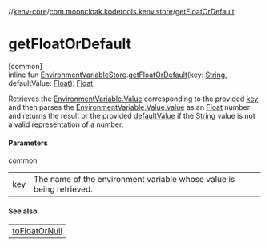 //[kenv-core](../../index.md)/[com.mooncloak.kodetools.kenv.store](index.md)/[getFloatOrDefault](get-float-or-default.md)

# getFloatOrDefault

[common]\
inline fun [EnvironmentVariableStore](-environment-variable-store/index.md).[getFloatOrDefault](get-float-or-default.md)(key: [String](https://kotlinlang.org/api/core/kotlin-stdlib/kotlin/-string/index.html), defaultValue: [Float](https://kotlinlang.org/api/core/kotlin-stdlib/kotlin/-float/index.html)): [Float](https://kotlinlang.org/api/core/kotlin-stdlib/kotlin/-float/index.html)

Retrieves the [EnvironmentVariable.Value](../com.mooncloak.kodetools.kenv/-environment-variable/-value/index.md) corresponding to the provided [key](get-float-or-default.md) and then parses the [EnvironmentVariable.Value.value](https://kotlinlang.org/api/core/kotlin-stdlib/kotlin/-string/index.html) as an [Float](https://kotlinlang.org/api/core/kotlin-stdlib/kotlin/-float/index.html) number and returns the result or the provided [defaultValue](get-float-or-default.md) if the [String](https://kotlinlang.org/api/core/kotlin-stdlib/kotlin/-string/index.html) value is not a valid representation of a number.

#### Parameters

common

| | |
|---|---|
| key | The name of the environment variable whose value is being retrieved. |

#### See also

| |
|---|
| [toFloatOrNull](https://kotlinlang.org/api/core/kotlin-stdlib/kotlin.text/index.html) |
